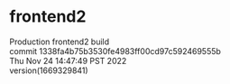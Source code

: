 # frontend2  
Production frontend2 build  
commit 1338fa4b75b3530fe4983ff00cd97c592469555b  
Thu Nov 24 14:47:49 PST 2022  
version(1669329841)  
